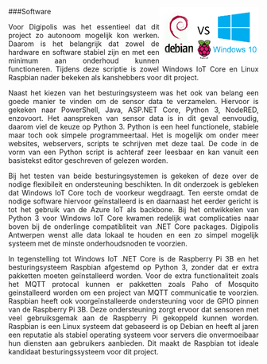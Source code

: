 ###Software
<img src="images/rvw.png" alt="NSX Normalized Systems logo" width="200" height="" align="right">
<p style="text-align: justify;">Voor Digipolis was het essentieel dat dit project zo autonoom mogelijk kon werken. Daarom is het belangrijk dat zowel de hardware en software stabiel zijn en met een minimum aan onderhoud kunnen functioneren. Tijdens deze scriptie is zowel Windows IoT Core en Linux Raspbian nader bekeken als kanshebbers voor dit project.</p>
<p style="text-align: justify;">Naast het kiezen van het besturingsysteem was het ook van belang een goede manier te vinden om de sensor data te verzamelen. Hiervoor is gekeken naar   PowerShell, Java, ASP.NET Core, Python 3, NodeRED, enzovoort. Het aanspreken van sensor data is in dit geval eenvoudig, daarom viel de keuze op Python 3. Python is een heel functionele, stabiele maar toch ook simpele programmeertaal. Het is mogelijk om onder meer websites, webservers, scripts te schrijven met deze taal. De code in de vorm van een Python script is achteraf zeer leesbaar en kan vanuit een basistekst editor geschreven of gelezen worden.</p>
<p style="text-align: justify;">Bij het testen van beide besturingsystemen is gekeken of deze over de nodige flexibileit en ondersteuning beschikten. In dit onderzoek is gebleken dat Windows IoT Core toch de voorkeur wegdraagt. Ten eerste omdat de nodige software hiervoor geïnstalleerd is en daarnaast het eerder gericht is tot het gebruik van de Azure IoT als backbone. Bij het ontwikkelen van Python 3 voor Windows IoT Core kwamen redelijk wat complicaties naar boven bij de onderlinge compatibliteit van .NET Core packages. Digipolis Antwerpen wenst alle data lokaal te houden en een zo simpel mogelijk systeem met de minste onderhoudsnoden te voorzien.</p>
<p style="text-align: justify;">In tegenstelling tot Windows IoT .NET Core is de Raspberry Pi 3B en het besturingsysteem Raspbian afgestemd op Python 3, zonder dat er extra pakketten moeten geïnstalleerd worden. Voor de extra functionaliteit zoals het MQTT protocal kunnen er pakketten zoals Paho of Mosquito geinstalleerd worden om een project van MQTT communicatie te voorzien. Raspbian heeft ook voorgeïnstalleerde ondersteuning voor de GPIO pinnen van de Raspberry Pi 3B. Deze ondersteuning zorgt ervoor dat sensoren met veel gebruiksgemak aan de Raspberry Pi gekoppeld kunnen worden. Raspbian is een Linux systeem dat gebaseerd is op Debian en heeft al jaren een reputatie als stabiel operating systeem voor servers die onvermoeibaar hun diensten aan gebruikers aanbieden. Dit maakt de Raspbian tot ideale kandidaat besturingssysteem voor dit project.</p>